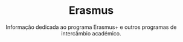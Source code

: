 ---
title: Erasmus
subtitle: Informação dedicada ao programa Erasmus+ e outros programas de intercâmbio académico.
---